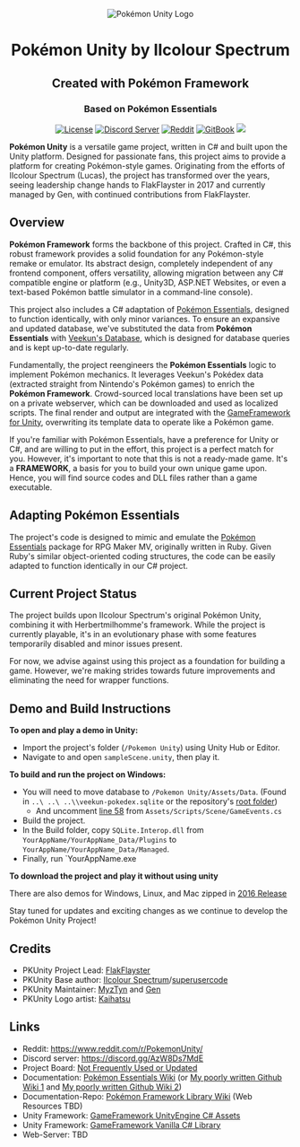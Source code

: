 <p align="center">
  <img alt="Pokémon Unity Logo" src="https://styles.redditmedia.com/t5_39moy/styles/bannerPositionedImage_6is405sk53j01.png" />
  <h1 align="center">Pokémon Unity by IIcolour Spectrum</h1>
  <h2 align="center">Created with Pokémon Framework</h2>
  <h3 align="center">Based on Pokémon Essentials</h3>
  <p align="center">
    <a href="https://opensource.org/licenses/BSD-3-Clause"><img alt="License" src="https://img.shields.io/badge/license-New%20BSD-blue.svg"/></a>
    <a href="https://discord.gg/CCF2YVP"><img alt="Discord Server" src="https://img.shields.io/badge/join%20us%20on-discord-7289DA.svg"/></a>
    <a href="https://www.reddit.com/r/PokemonUnity/"><img alt="Reddit" src="https://img.shields.io/badge/join%20us%20on-reddit-ff5700.svg"/></a>
    <a href="https://herbertmilhomme.github.io/PokemonUnity/"><img alt="GitBook" src="https://img.shields.io/badge/view%20docs%20on-gitbook-blue.svg"/></a>
    <a href="https://herbertmilhomme.visualstudio.com/PokemonUnity/_build/index?definitionId=3"><img src="https://herbertmilhomme.visualstudio.com/_apis/public/build/definitions/90a2f24a-6d43-47cd-9e21-be259c022c96/3/badge"/></a>
  </p>
</p>

**Pokémon Unity** is a versatile game project, written in C# and built upon the Unity platform. Designed for passionate fans, this project aims to provide a platform for creating Pokémon-style games. Originating from the efforts of IIcolour Spectrum (Lucas), the project has transformed over the years, seeing leadership change hands to FlakFlayster in 2017 and currently managed by Gen, with continued contributions from FlakFlayster.

## Overview 

**Pokémon Framework** forms the backbone of this project. Crafted in C#, this robust framework provides a solid foundation for any Pokémon-style remake or emulator. Its abstract design, completely independent of any frontend component, offers versatility, allowing migration between any C# compatible engine or platform (e.g., Unity3D, ASP.NET Websites, or even a text-based Pokémon battle simulator in a command-line console).

This project also includes a C# adaptation of [Pokémon Essentials](https://github.com/griest024/essentials-sample-project), designed to function identically, with only minor variances. To ensure an expansive and updated database, we've substituted the data from **Pokémon Essentials** with [Veekun's Database](https://github.com/veekun/pokedex), which is designed for database queries and is kept up-to-date regularly.

Fundamentally, the project reengineers the **Pokémon Essentials** logic to implement Pokémon mechanics. It leverages Veekun's Pokédex data (extracted straight from Nintendo's Pokémon games) to enrich the **Pokémon Framework**. Crowd-sourced local translations have been set up on a private webserver, which can be downloaded and used as localized scripts. The final render and output are integrated with the [GameFramework for Unity](https://github.com/EllanJiang/GameFramework), overwriting its template data to operate like a Pokémon game.

If you're familiar with Pokémon Essentials, have a preference for Unity or C#, and are willing to put in the effort, this project is a perfect match for you. However, it's important to note that this is not a ready-made game. It's a **FRAMEWORK**, a basis for you to build your own unique game upon. Hence, you will find source codes and DLL files rather than a game executable.

## Adapting Pokémon Essentials 

The project's code is designed to mimic and emulate the [Pokémon Essentials](https://pokemon-essentials.fandom.com/wiki/Pokémon_Essentials_Wiki) package for RPG Maker MV, originally written in Ruby. Given Ruby's similar object-oriented coding structures, the code can be easily adapted to function identically in our C# project.

## Current Project Status

The project builds upon IIcolour Spectrum's original Pokémon Unity, combining it with Herbertmilhomme's framework. While the project is currently playable, it's in an evolutionary phase with some features temporarily disabled and minor issues present. 

For now, we advise against using this project as a foundation for building a game. However, we're making strides towards future improvements and eliminating the need for wrapper functions.

## Demo and Build Instructions 

**To open and play a demo in Unity:**
  - Import the project's folder (`/Pokemon Unity`) using Unity Hub or Editor.
  - Navigate to and open `sampleScene.unity`, then play it.

**To build and run the project on Windows:**
  - You will need to move database to `/Pokemon Unity/Assets/Data`. (Found in `..\ ..\ ..\\veekun-pokedex.sqlite` or the repository's [root folder](https://github.com/PokemonUnity/PokemonUnity/blob/master/veekun-pokedex.sqlite))
    - And uncomment [line 58](https://github.com/PokemonUnity/PokemonUnity/blob/be6672c41bbea75364b1efe342b8662070806dad/Pokemon%20Unity/Assets/Scripts/Scene/GameEvents.cs#L58) from `Assets/Scripts/Scene/GameEvents.cs`
  - Build the project.
  - In the Build folder, copy `SQLite.Interop.dll` from `YourAppName/YourAppName_Data/Plugins` to `YourAppName/YourAppName_Data/Managed`.
  - Finally, run `YourAppName.exe

**To download the project and play it without using unity** 

There are also demos for Windows, Linux, and Mac zipped in [2016 Release](https://github.com/PokemonUnity/PokemonUnity/releases)

Stay tuned for updates and exciting changes as we continue to develop the Pokémon Unity Project!

## Credits

* PKUnity Project Lead: [FlakFlayster](https://github.com/herbertmilhomme/)
* PKUnity Base author: [IIcolour Spectrum](https://www.reddit.com/user/IIcolour_Spectrum)/[superusercode](https://www.reddit.com/user/Lucas_One/)
* PKUnity Maintainer: [MyzTyn](https://github.com/MyzTyn/) and [Gen](https://github.com/gen3vra/)
* PKUnity Logo artist: [Kaihatsu](https://twitter.com/KaihatsuYT)

## Links

* Reddit: https://www.reddit.com/r/PokemonUnity/
* Discord server: https://discord.gg/AzW8Ds7MdE
* Project Board: [Not Frequently Used or Updated](https://github.com/herbertmilhomme/PokemonUnity/projects/1)
* Documentation: [Pokémon Essentials Wiki](https://pokemon-essentials.fandom.com/wiki/Pokemon_Essentials_Wiki) (or [My poorly written Github Wiki 1](https://herbertmilhomme.github.io/PokemonUnity/) and [My poorly written Github Wiki 2](https://github.com/herbertmilhomme/PokemonUnity/tree/gh-pages))
* Documentation-Repo: [Pokémon Framework Library Wiki](https://github.com/PokemonUnity/pklibrary/tree/dev_feature_web-docs) (Web Resources TBD)
* Unity Framework: [GameFramework UnityEngine C# Assets](https://github.com/EllanJiang/UnityGameFramework)
* Unity Framework: [GameFramework Vanilla C# Library](https://github.com/EllanJiang/GameFramework)
* Web-Server: TBD 